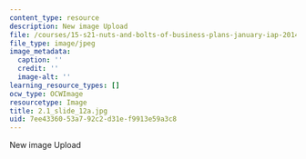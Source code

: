 ```yaml
---
content_type: resource
description: New image Upload
file: /courses/15-s21-nuts-and-bolts-of-business-plans-january-iap-2014/7ee4336053a792c2d31ef9913e59a3c8_2.1_slide_12a.jpg
file_type: image/jpeg
image_metadata:
  caption: ''
  credit: ''
  image-alt: ''
learning_resource_types: []
ocw_type: OCWImage
resourcetype: Image
title: 2.1_slide_12a.jpg
uid: 7ee43360-53a7-92c2-d31e-f9913e59a3c8
---
```

New image Upload

